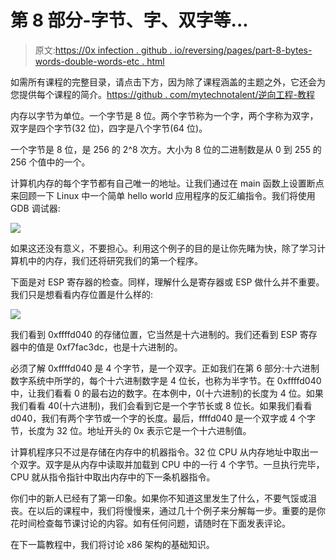 # 第 8 部分-字节、字、双字等...

> 原文:[https://0x infection . github . io/reversing/pages/part-8-bytes-words-double-words-etc . html](https://0xinfection.github.io/reversing/pages/part-8-bytes-words-double-words-etc.html)

如需所有课程的完整目录，请点击下方，因为除了课程涵盖的主题之外，它还会为您提供每个课程的简介。[https://github . com/mytechnotalent/逆向工程-教程](https://github.com/mytechnotalent/Reverse-Engineering-Tutorial)

内存以字节为单位。一个字节是 8 位。两个字节称为一个字，两个字称为双字，双字是四个字节(32 位)，四字是八个字节(64 位)。

一个字节是 8 位，是 256 的 2^8 次方。大小为 8 位的二进制数是从 0 到 255 的 256 个值中的一个。

计算机内存的每个字节都有自己唯一的地址。让我们通过在 main 函数上设置断点来回顾一下 Linux 中一个简单 hello world 应用程序的反汇编指令。我们将使用 GDB 调试器:

![](../Images/270b7d837895a8130f2d06e49b2dfa67.png)

如果这还没有意义，不要担心。利用这个例子的目的是让你先睹为快，除了学习计算机中的内存，我们还将研究我们的第一个程序。

下面是对 ESP 寄存器的检查。同样，理解什么是寄存器或 ESP 做什么并不重要。我们只是想看看内存位置是什么样的:

![](../Images/3e0d9c4ff3320d456d3fd8785f9652fc.png)

我们看到 0xffffd040 的存储位置，它当然是十六进制的。我们还看到 ESP 寄存器中的值是 0xf7fac3dc，也是十六进制的。

必须了解 0xffffd040 是 4 个字节，是一个双字。正如我们在第 6 部分:十六进制数字系统中所学的，每个十六进制数字是 4 位长，也称为半字节。在 0xffffd040 中，让我们看看 0 的最右边的数字。在本例中，0(十六进制)的长度为 4 位。如果我们看看 40(十六进制)，我们会看到它是一个字节长或 8 位长。如果我们看看 d040，我们有两个字节或一个字的长度。最后，ffffd040 是一个双字或 4 个字节，长度为 32 位。地址开头的 0x 表示它是一个十六进制值。

计算机程序只不过是存储在内存中的机器指令。32 位 CPU 从内存地址中取出一个双字。双字是从内存中读取并加载到 CPU 中的一行 4 个字节。一旦执行完毕，CPU 就从指令指针中取出内存中的下一条机器指令。

你们中的新人已经有了第一印象。如果你不知道这里发生了什么，不要气馁或沮丧。在以后的课程中，我们将慢慢来，通过几十个例子来分解每一步。重要的是你花时间检查每节课讨论的内容。如有任何问题，请随时在下面发表评论。

在下一篇教程中，我们将讨论 x86 架构的基础知识。